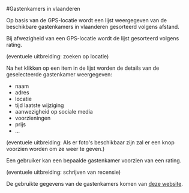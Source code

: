 #Gastenkamers in vlaanderen

Op basis van de GPS-locatie wordt een lijst weergegeven van de beschikbare gastenkamers in vlaanderen gesorteerd volgens afstand.

Bij afwezigheid van een GPS-locatie wordt de lijst gesorteerd volgens rating.

(eventuele uitbreiding: zoeken op locatie)

Na het klikken op een item in de lijst worden de details van de geselecteerde gastenkamer weergegeven:
- naam
- adres
- locatie
- tijd laatste wijziging
- aanwezigheid op sociale media
- voorzieningen
- prijs
- ...

(eventuele uitbreiding: Als er foto's beschikbaar zijn zal er een knop voorzien worden om ze weer te geven.)

Een gebruiker kan een bepaalde gastenkamer voorzien van een rating.

(eventuele uitbreiding: schrijven van recensie)


De gebruikte gegevens van de gastenkamers komen van [deze website](http://opendata.visitflanders.org/tourist/accommodation/guest-rooms).
